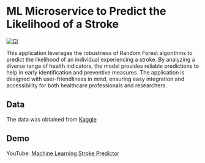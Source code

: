 # ML Microservice to Predict the Likelihood of a Stroke

[![CI](https://github.com/rmratliffbrown/ml-stroke-predictor/actions/workflows/main.yml/badge.svg)](https://github.com/rmratliffbrown/ml-stroke-predictor/actions/workflows/main.yml)

This application leverages the robustness of Random Forest algorithms to predict the likelihood of an individual experiencing a stroke. By analyzing a diverse range of health indicators, the model provides reliable predictions to help in early identification and preventive measures. The application is designed with user-friendliness in mind, ensuring easy integration and accessibility for both healthcare professionals and researchers.


## Data 

The data was obtained from [Kaggle](https://www.kaggle.com/datasets/fedesoriano/stroke-prediction-dataset)


## Demo 

YouTube: [Machine Learning Stroke Predictor](https://youtu.be/Y9bSNdFvXZ4)

